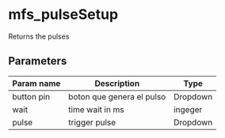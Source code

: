 mfs_pulseSetup
==============

Returns the pulses

Parameters
----------

| Param name | Description | Type     |
 ------------|-------------|----------
|button pin |boton que genera el pulso| Dropdown| ver los pines utilizados y que sobran
|wait|time wait in ms|ingeger|
|pulse|trigger pulse|Dropdown|
